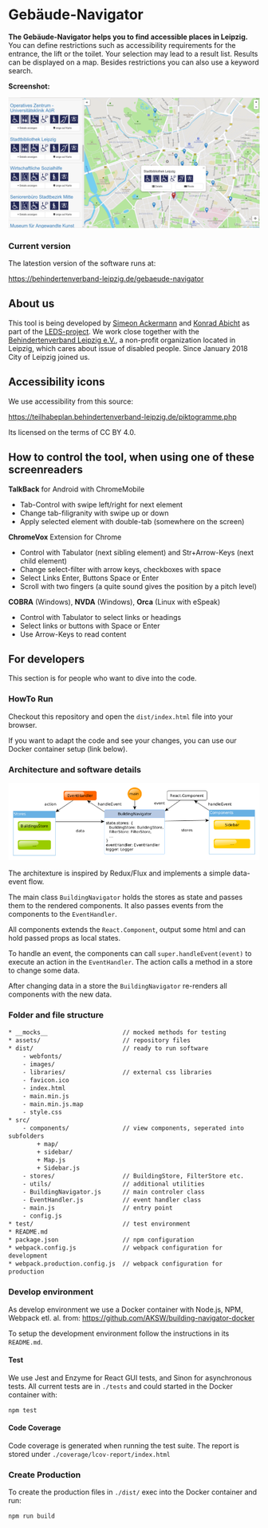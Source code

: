 # Gebäude-Navigator

**The Gebäude-Navigator helps you to find accessible places in Leipzig.** You can define restrictions such as accessibility requirements for the entrance, the lift or the toilet. Your selection may lead to a result list. Results can be displayed on a map. Besides restrictions you can also use a keyword search.

**Screenshot:**

![](./assets/screenshot-1.png)

### Current version

The latestion version of the software runs at:

https://behindertenverband-leipzig.de/gebaeude-navigator

## About us

This tool is being developed by [Simeon Ackermann](https://github.com/simeonackermann) and [Konrad Abicht](https://github.com/k00ni) as part of the [LEDS-project](http://www.leds-projekt.de/de/linked-enterprise-data-services.html). We work close together with the [Behindertenverband Leipzig e.V.](http://www.le-online.de/), a non-profit organization located in Leipzig, which cares about issue of disabled people. Since January 2018 City of Leipzig joined us.


## Accessibility icons

We use accessibility from this source:

https://teilhabeplan.behindertenverband-leipzig.de/piktogramme.php

Its licensed on the terms of CC BY 4.0.

## How to control the tool, when using one of these screenreaders

**TalkBack** for Android with ChromeMobile
+ Tab-Control with swipe left/right for next element
+ Change tab-filigranity with swipe up or down
+ Apply selected element with double-tab (somewhere on the screen)

**ChromeVox** Extension for Chrome
+ Control with Tabulator (next sibling element) and Str+Arrow-Keys (next child element)
+ Change select-filter with arrow keys, checkboxes with space
+ Select Links Enter, Buttons Space or Enter
+ Scroll with two fingers (a quite sound gives the position by a pitch level)

**COBRA** (Windows), **NVDA** (Windows), **Orca** (Linux with eSpeak)
+ Control with Tabulator to select links or headings
+ Select links or buttons with Space or Enter
+ Use Arrow-Keys to read content

## For developers

This section is for people who want to dive into the code.

### HowTo Run

Checkout this repository and open the `dist/index.html` file into your browser.

If you want to adapt the code and see your changes, you can use our Docker container setup (link below).

### Architecture and software details

![](./assets/architecture.png)

The architexture is inspired by Redux/Flux and implements a simple data-event flow.

The main class `BuildingNavigator` holds the stores as state and passes them to the rendered components. It also passes events from the components to the `EventHandler`.

All components extends the `React.Component`, output some html and can hold passed props as local states.

To handle an event, the components can call `super.handleEvent(event)` to execute an action in the `EventHandler`. The action calls a method in a store to change some data.

After changing data in a store the `BuildingNavigator` re-renders all components with the new data.

### Folder and file structure

```
* __mocks__                     // mocked methods for testing
* assets/                       // repository files
* dist/                         // ready to run software
    - webfonts/
    - images/
    - libraries/                // external css libraries
    - favicon.ico
    - index.html
    - main.min.js
    - main.min.js.map
    - style.css
* src/
    - components/               // view components, seperated into subfolders
        + map/
        + sidebar/
        + Map.js
        + Sidebar.js
    - stores/                   // BuildingStore, FilterStore etc.
    - utils/                    // additional utilities
    - BuildingNavigator.js      // main controler class
    - EventHandler.js           // event handler class
    - main.js                   // entry point
    - config.js            
* test/                         // test environment
* README.md
* package.json                  // npm configuration
* webpack.config.js             // webpack configuration for development
* webpack.production.config.js  // webpack configuration for production
```


### Develop environment

As develop environment we use a Docker container with Node.js, NPM, Webpack etl. al. from: https://github.com/AKSW/building-navigator-docker

To setup the development environment follow the instructions in its `README.md`.

#### Test

We use Jest and Enzyme for React GUI tests, and Sinon for asynchronous tests. All current tests are in `./tests` and could started in the Docker container with:

    npm test

#### Code Coverage

Code coverage is generated when running the test suite. The report is stored under `./coverage/lcov-report/index.html`


### Create Production

To create the production files in `./dist/` exec into the Docker container and run:

    npm run build
